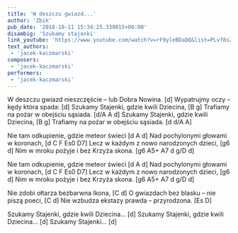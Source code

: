 ```yaml
---
title: 'W deszczu gwiazd...'
author: 'Zbik'
pub_date: '2018-10-11 15:34:25.339015+00:00'
disambig: 'Szukamy stajenki'
link_youtube: 'https://www.youtube.com/watch?v=rF9yleBDaDQ&list=PLvf8sZX2NTQgML5IJEoJAz72ChFWtzvuW'
text_authors:
 - 'jacek-kaczmarski'
composers:
 - 'jacek-kaczmarski'
performers:
 - 'jacek-kaczmarski'
---
```


W deszczu gwiazd nieszczęście – lub Dobra Nowina. [d]
Wypatrujmy oczy – kędy która spada: [d]
Szukamy Stajenki, gdzie kwili Dziecina, [B g]
Trafiamy na pożar w obejściu sąsiada. [d/A A d]
Szukamy Stajenki, gdzie kwili Dziecina, [B g]
Trafiamy na pożar w obejściu sąsiada. [d d/A A]

Nie tam odkupienie, gdzie meteor świeci [d A d]
Nad pochylonymi głowami w koronach, [d C F Es0 D7]
Lecz w każdym z nowo narodzonych dzieci, [g6 d]
Nim w mroku pożyje i bez Krzyża skona. [g6 A5+ A7 d g/D d]

Nie tam odkupienie, gdzie meteor świeci [d A d]
Nad pochylonymi głowami w koronach, [d C F Es0 D7]
Lecz w każdym z nowo narodzonych dzieci, [g6 d]
Nim w mroku pożyje i bez Krzyża skona. [g6 A5+ A7 d g/D d]

Nie zdobi ołtarza bezbarwna Ikona, [C d]
O gwiazdach bez blasku – nie piszą poeci, [C d]
Nie wzbudza ekstazy prawda – przyrodzona. [Es D]

Szukamy Stajenki, gdzie kwili Dziecina… [d]
Szukamy Stajenki, gdzie kwili Dziecina… [d]
Szukamy Stajenki… [d]